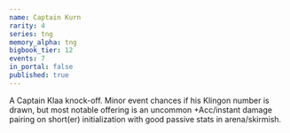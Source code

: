 ```yaml
---
name: Captain Kurn
rarity: 4
series: tng
memory_alpha: tng
bigbook_tier: 12
events: 7
in_portal: false
published: true
---
```


A Captain Klaa knock-off. Minor event chances if his Klingon number is drawn, but most notable offering is an uncommon +Acc/instant damage pairing on short(er) initialization with good passive stats in arena/skirmish.
